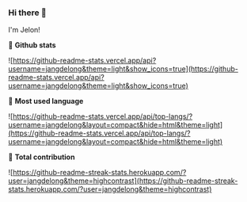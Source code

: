 ### Hi there 👋

<!--
**jangdelong/jangdelong** is a ✨ _special_ ✨ repository because its `README.md` (this file) appears on your GitHub profile.

Here are some ideas to get you started:

- 🔭 I’m currently working on ...
- 🌱 I’m currently learning ...
- 👯 I’m looking to collaborate on ...
- 🤔 I’m looking for help with ...
- 💬 Ask me about ...
- 📫 How to reach me: ...
- 😄 Pronouns: ...
- ⚡ Fun fact: ...
-->

I'm Jelon!

🌟 **Github stats**

![https://github-readme-stats.vercel.app/api?username=jangdelong&theme=light&show_icons=true](https://github-readme-stats.vercel.app/api?username=jangdelong&theme=light&show_icons=true)

💬 **Most used language**

![https://github-readme-stats.vercel.app/api/top-langs/?username=jangdelong&layout=compact&hide=html&theme=light](https://github-readme-stats.vercel.app/api/top-langs/?username=jangdelong&layout=compact&hide=html&theme=light)

🔭 **Total contribution**

![https://github-readme-streak-stats.herokuapp.com/?user=jangdelong&theme=highcontrast](https://github-readme-streak-stats.herokuapp.com/?user=jangdelong&theme=highcontrast)

